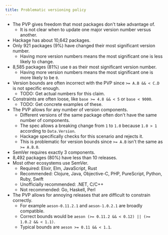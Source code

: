 ```yaml
---
title: Problematic versioning policy
---
```


- The PVP gives freedom that most packages don't take advantage of.
  - It is not clear when to update one major version number versus another.
- Hackage has about 10,642 packages.
- Only 921 packages (9%) have changed their most significant version number.
  - Having more version numbers means the most significant one is less likely to change.
- 8,585 packages (81%) use `0` as their most significant version number.
  - Having more version numbers means the most significant one is more likely to be `0`.
- Version bounds are often incorrect with the PVP since `>= A.B && < C.D` is not specific enough.
  - TODO: Get actual numbers for this claim.
- Constraints are often loose, like `base >= 4.8 && < 5` or `base < 9000`.
  - TODO: Get concrete examples of these.
- The PVP allows for any number of version components.
  - Different versions of the same package often don't have the same number of components.
  - The spec allows a breaking change from `1` to `1.0` because `1.0 > 1` according to `Data.Version`.
  - Hackage specifically checks for this scenario and rejects it.
  - This is problematic for version bounds since `>= A.B` isn't the same as `>= A.B.0`.
- SemVer requires exactly 3 components.
- 8,492 packages (80%) have less than 10 releases.
- Most other ecosystems use SemVer.
  - Required: Elixir, Elm, JavaScript, Rust
  - Recommended: Clojure, Java, Objective-C, PHP, PureScript, Python, Ruby, Swift
  - Unofficially recommended: .NET, C/C++
  - Not recommended: Go, Haskell, Perl
- The PVP allows for annoying releases that are difficult to constrain correctly.
  - For example `aeson-0.11.2.1` and `aeson-1.0.2.1` are broadly compatible.
  - Correct bounds would be `aeson (>= 0.11.2 && < 0.12) || (>= 1.0.2 && < 1.1)`.
  - Typical bounds are `aeson >= 0.11 && < 1.1`.

